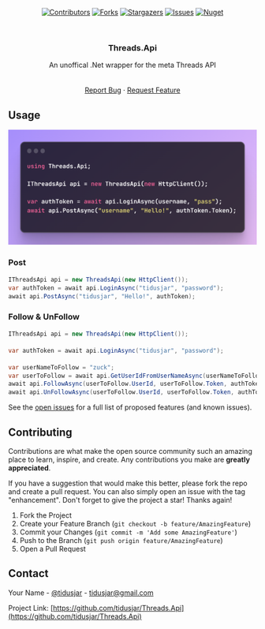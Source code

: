 <a name="readme-top"></a>

<div align="center">

[![Contributors][contributors-shield]][contributors-url]
[![Forks][forks-shield]][forks-url]
[![Stargazers][stars-shield]][stars-url]
[![Issues][issues-shield]][issues-url]
[![Nuget][nuget-shield]][nuget-url]

</div>

<br />
<div align="center">




<h3 align="center">Threads.Api</h3>

  <p align="center">
    An unoffical .Net wrapper for the meta Threads API
    <br />
    <!-- <a href="https://github.com/tidusjar/Threads.Api"><strong>Explore the docs »</strong></a> -->
    <br />
    <br />
    <!-- <a href="https://github.com/tidusjar/Threads.Api">View Demo</a> -->
    <a href="https://github.com/tidusjar/Threads.Api/issues">Report Bug</a>
    ·
    <a href="https://github.com/tidusjar/Threads.Api/issues">Request Feature</a>
  </p>
</div>

## Usage

<!-- [![Product Name Screen Shot][product-screenshot]](https://example.com) -->
 
  <img src="assets/example.png">
  





<!-- ### Built With -->

<!-- * [![Next][Next.js]][Next-url]
* [![React][React.js]][React-url]
* [![Vue][Vue.js]][Vue-url]
* [![Angular][Angular.io]][Angular-url]
* [![Svelte][Svelte.dev]][Svelte-url]
* [![Laravel][Laravel.com]][Laravel-url]
* [![Bootstrap][Bootstrap.com]][Bootstrap-url]
* [![JQuery][JQuery.com]][JQuery-url] -->


<br>

### Post
```csharp
IThreadsApi api = new ThreadsApi(new HttpClient());
var authToken = await api.LoginAsync("tidusjar", "password");
await api.PostAsync("tidusjar", "Hello!", authToken);
```

### Follow & UnFollow
```csharp
IThreadsApi api = new ThreadsApi(new HttpClient());

var authToken = await api.LoginAsync("tidusjar", "password");

var userNameToFollow = "zuck";
var userToFollow = await api.GetUserIdFromUserNameAsync(userNameToFollow);
await api.FollowAsync(userToFollow.UserId, userToFollow.Token, authToken);
await api.UnFollowAsync(userToFollow.UserId, userToFollow.Token, authToken);
```



See the [open issues](https://github.com/tidusjar/Threads.Api/issues) for a full list of proposed features (and known issues).




<!-- CONTRIBUTING -->
## Contributing

Contributions are what make the open source community such an amazing place to learn, inspire, and create. Any contributions you make are **greatly appreciated**.

If you have a suggestion that would make this better, please fork the repo and create a pull request. You can also simply open an issue with the tag "enhancement".
Don't forget to give the project a star! Thanks again!

1. Fork the Project
2. Create your Feature Branch (`git checkout -b feature/AmazingFeature`)
3. Commit your Changes (`git commit -m 'Add some AmazingFeature'`)
4. Push to the Branch (`git push origin feature/AmazingFeature`)
5. Open a Pull Request









<!-- CONTACT -->
## Contact

Your Name - [@tidusjar](https://twitter.com/@tidusjar) - tidusjar@gmail.com

Project Link: [https://github.com/tidusjar/Threads.Api](https://github.com/tidusjar/Threads.Api)





<!-- MARKDOWN LINKS & IMAGES -->
<!-- https://www.markdownguide.org/basic-syntax/#reference-style-links -->
[contributors-shield]: https://img.shields.io/github/contributors/tidusjar/Threads.Api.svg?style=for-the-badge
[contributors-url]: https://github.com/tidusjar/Threads.Api/graphs/contributors
[forks-shield]: https://img.shields.io/github/forks/tidusjar/Threads.Api.svg?style=for-the-badge
[forks-url]: https://github.com/tidusjar/Threads.Api/network/members
[stars-shield]: https://img.shields.io/github/stars/tidusjar/Threads.Api.svg?style=for-the-badge
[stars-url]: https://github.com/tidusjar/Threads.Api/stargazers
[issues-shield]: https://img.shields.io/github/issues/tidusjar/Threads.Api.svg?style=for-the-badge
[issues-url]: https://github.com/tidusjar/Threads.Api/issues
[license-shield]: https://img.shields.io/github/license/tidusjar/Threads.Api.svg?style=for-the-badge
[license-url]: https://github.com/tidusjar/Threads.Api/blob/main/LICENSE.txt
[nuget-shield]: https://img.shields.io/nuget/vpre/Threads.Api?style=for-the-badge
[nuget-url]: https://www.nuget.org/packages/Threads.Api/
